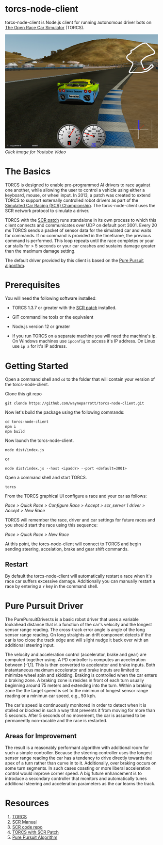 # torcs-node-client
torcs-node-client is Node.js client for running autonomous driver bots on [The Open Race Car Simulator](http://torcs.sourceforge.net/index.php) (TORCS).

[![Youtube Video](screenshot.png)](https://youtu.be/hvJVe8Xtu-c)    
*Click image for Youtube Video*

# The Basics
TORCS is designed to enable pre-programmed AI drivers to race against one another, while allowing the user to control a vehicle using either a keyboard, mouse, or wheel input. In 2013, a patch was created to extend TORCS to support externally controlled robot drivers as part of the [Simulated Car Racing (SCR) Championship](https://arxiv.org/pdf/1304.1672.pdf). The torcs-node-client uses the SCR network protocol to simulate a driver. 

TORCS with the [SCR patch](https://github.com/fmirus/torcs-1.3.7) runs standalone in its own process to which this client connects and communicates over UDP on default port 3001. Every 20 ms TORCS sends a packet of sensor data for the simulated car and waits for commands. If no command is provided in the timeframe, the previous command is performed. This loop repeats until the race completes or your car stalls for > 5 seconds or your car crashes and sustains damage greater than the maximum damage setting. 

The default driver provided by this client is based on the [Pure Pursuit algorithm](https://www.ri.cmu.edu/pub_files/pub3/coulter_r_craig_1992_1/coulter_r_craig_1992_1.pdf).

# Prerequisites
You will need the following software installed:

* TORCS 1.3.7 or greater with the [SCR patch](https://github.com/fmirus/torcs-1.3.7) installed.

* GIT commandline tools or the equivalent

* Node.js version 12 or greater

* If you run TORCS on a separate machine you will need the machine's ip. On Windows machines use `ipconfig` to access it's IP address. On Linux use `ip a` for it's IP address.


# Getting Started
Open a command shell and `cd` to the folder that will contain your version of the torcs-node-client.

Clone this git repo
```
git clonde https://github.com/wayneparrott/torcs-node-client.git
```

Now let's build the package using the following commands:
```
cd torcs-node-client
npm i
npm build
```

Now launch the torcs-node-client.
```
node dist/index.js
```
or 
```
node dist/index.js --host <ipaddr> --port <default=3001>
```

Open a command shell and start TORCS.
```
torcs
```
From the TORCS graphical UI configure a race and your car as follows:

*Race > Quick Race > Configure Race > Accept > scr_server 1 driver > Accept > New Race*

TORCS will remember the race, driver and car settings for future races and you should start the race using this sequence:

*Race > Quick Race > New Race*

At this point, the torcs-node-client will connect to TORCS and begin sending steering, accelation, brake and gear shift commands. 

## Restart
By default the torcs-node-client will automatically restart a race when it's race car suffers excessive damage. Additionally you can manually restart a race by entering a `r` key in the command shell. 

# Pure Pursuit Driver
The PurePursuitDriver.ts is a basic robot driver that uses a variable lookahead distance that is a function of the car's velocity and the longest sensor range reading. The cross-track error angle is angle of the long sensor range reading. On long straights an drift component detects if the car is too close the track edge and will slight nudge it back over with an additional steering input.

The velocity and acceleration control (accelerator, brake and gear) are computed together using. A PD controller is computes an acceleration between [-1,1]. This is then converted to accelerator and brake inputs. Both instantaneous maximum accelerator and brake inputs are limited to minimize wheel spin and skidding. Braking is controlled when the car enters a braking zone. A braking zone is resides in front of each turn usually beginning around 75 meters and extending into the turn. Within a braking zone the the target speed is set to the minimun of longest sensor range reading or a minimun car speed, e.g., 50 kph.

The car's speed is continuously monitored in order to detect when it is stalled or blocked in such a way that prevents it from moving for more than 5 seconds. After 5 seconds of no movement, the car is assumed to be permanently non-racable and the race is restarted.

## Areas for Improvement
The result is a reasonably performant algorithm with additional room for such a simple controller. Because the steering controller uses the longest sensor range reading the car has a tendency to drive directly towards the apex of a turn rather than curve in to it. Additionally, over braking occurs on some turn segments. In such cases coasting or more liberal acceleration control would improve corner speed. A big future enhancement is to introduce a secondary controller that monitors and automatically tunes additional steering and acceleration parameters as the car learns the track. 


# Resources
1. [TORCS](http://torcs.sourceforge.net/index.php)
2. [SCR Manual](https://arxiv.org/pdf/1304.1672.pdf)
3. [SCR code repo](https://sourceforge.net/projects/cig/files/SCR%20Championship/)
4. [TORCS with SCR Patch](https://github.com/fmirus/torcs-1.3.7)
5. [Pure Pursuit Algorithm](https://www.ri.cmu.edu/pub_files/pub3/coulter_r_craig_1992_1/coulter_r_craig_1992_1.pdf)




